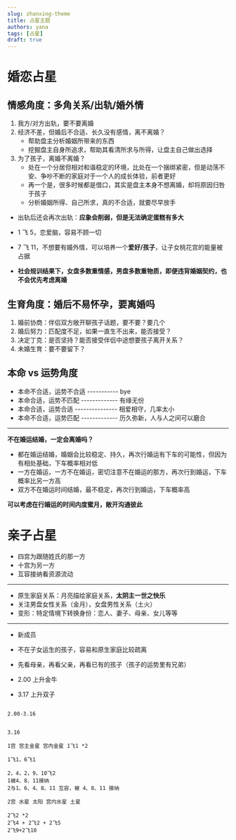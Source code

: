 ```yaml
---
slug: zhanxing-theme
title: 占星主题
authors: yana
tags: [占星]
draft: true
---
```


# 婚恋占星

## 情感角度：多角关系/出轨/婚外情

1. 我方/对方出轨，要不要离婚
2. 经济不差，但婚后不合适、长久没有感情，离不离婚？
   - 帮助盘主分析婚姻所带来的东西
   - 挖掘盘主自身所追求，帮助其看清所求与所得，让盘主自己做出选择
3. 为了孩子，离婚不离婚？
   - 处在一个分居但相对和谐稳定的环境，比处在一个捆绑紧密，但是动荡不安、争吵不断的家庭对于一个人的成长体验，前者更好
   - 再一个是，很多时候都是借口，其实是盘主本身不想离婚，却将原因归咎于孩子
   - 分析婚姻所得、自己所求，真的不合适，就要尽早放手

- 出轨后还会再次出轨：**应象会削弱，但是无法确定蛋糕有多大**

- 1 飞 5，恋爱脑，容易不顾一切
- 7 飞 11，不想要有婚外情，可以培养一个**爱好/孩子**，让子女桃花宫的能量被占据
- **社会规训结果下，女盘多数重情感，男盘多数重物质，即便违背婚姻契约，也不会优先考虑离婚**

## 生育角度：婚后不易怀孕，要离婚吗

1. 婚前协商：伴侣双方敞开聊孩子话题，要不要？要几个
2. 婚后努力：匹配度不足，如果一直生不出来，能否接受？
3. 决定丁克：是否坚持？能否接受伴侣中途想要孩子离开关系？
4. 未婚生育：要不要留下？

## 本命 vs 运势角度

- 本命不合适，运势不合适 ----------- bye
- 本命合适，运势不匹配 ------------- 有缘无份
- 本命合适，运势合适 --------------- 相爱相守，几率太小
- 本命不合适，运势匹配 ------------- 历久弥新，人与人之间可以磨合

---

**不在婚运结婚，一定会离婚吗？**

- 都在婚运结婚，婚姻会比较稳定、持久，再次行婚运有下车的可能性，但因为有相处基础，下车概率相对低
- 一方在婚运，一方不在婚运，密切注意不在婚运的那方，再次行到婚运，下车概率比另一方高
- 双方不在婚运时间结婚，最不稳定，再次行到婚运，下车概率高

**可以考虑在行婚运的时间内度蜜月，敞开沟通彼此**

# 亲子占星

- 四宫为跟随姓氏的那一方
- 十宫为另一方
- 互容接纳看资源流动

---

- 原生家庭关系：月亮描绘家庭关系，**太阴主一世之快乐**
- 关注男盘女性关系（金月），女盘男性关系（土火）
- 变形：特定情境下转换身份：恋人、妻子、母亲、女儿等等

---

- 新成员

- 不在子女运生的孩子，容易和原生家庭比较疏离
- 先看母亲，再看父亲，再看已有的孩子（孩子的运势里有兄弟）

- 2.00 上升金牛
- 3.17 上升双子

```text

2.00-3.16


3.16

1宫 宫主金星 宫内金星 1飞1 *2

1飞1，6飞1

2，4，2，9，10飞2
1被4、8、11接纳
2与1、6、4、8、11 互容，被 4、8、11 接纳

2宫 水星 太阳 宫内水星 土星

2飞2 *2
2飞4 + 2飞2 + 2飞5
2飞9+2飞10
```
